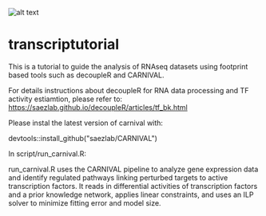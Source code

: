 ![alt text](https://github.com/saezlab/transcriptutorial/blob/master/transcriptuto_logo.001.png?raw=true)

# transcriptutorial
This is a tutorial to guide the analysis of RNAseq datasets using footprint based tools such as decoupleR and CARNIVAL.

For details instructions about decoupleR for RNA data processing and TF activity estiamtion, please refer to: https://saezlab.github.io/decoupleR/articles/tf_bk.html

Please instal the latest version of carnival with:

devtools::install_github("saezlab/CARNIVAL")

In script/run_carnival.R:

run_carnival.R uses the CARNIVAL pipeline to analyze gene expression data and identify regulated pathways linking perturbed targets to active transcription factors. It reads in differential activities of transcription factors and a prior knowledge network, applies linear constraints, and uses an ILP solver to minimize fitting error and model size.

